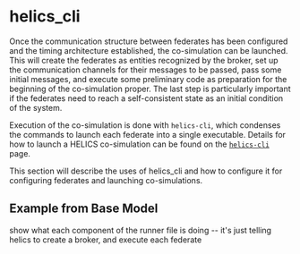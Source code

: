 # helics_cli


Once the communication structure between federates has been configured and the timing architecture established, the co-simulation can be launched. This will create the federates as entities recognized by the broker, set up the communication channels for their messages to be passed, pass some initial messages, and execute some preliminary code as preparation for the beginning of the co-simulation proper. The last step is particularly important if the federates need to reach a self-consistent state as an initial condition of the system.

Execution of the co-simulation is done with `helics-cli`, which condenses the commands to launch each federate into a single executable. Details for how to launch a HELICS co-simulation can be found on the [`helics-cli`](./helics_cli.md) page.

This section will describe the uses of helics_cli and how to configure it for configuring federates and launching co-simulations.

## Example from Base Model

show what each component of the runner file is doing -- it's just telling helics to create a broker, and execute each federate